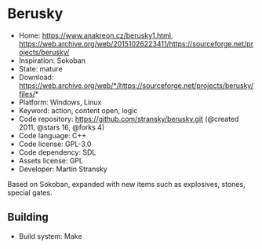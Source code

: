 # Berusky

- Home: https://www.anakreon.cz/berusky1.html, https://web.archive.org/web/20151026223411/https://sourceforge.net/projects/berusky/
- Inspiration: Sokoban
- State: mature
- Download: https://web.archive.org/web/*/https://sourceforge.net/projects/berusky/files/*
- Platform: Windows, Linux
- Keyword: action, content open, logic
- Code repository: https://github.com/stransky/berusky.git (@created 2011, @stars 16, @forks 4)
- Code language: C++
- Code license: GPL-3.0
- Code dependency: SDL
- Assets license: GPL
- Developer: Martin Stransky

Based on Sokoban, expanded with new items such as explosives, stones, special gates.

## Building

- Build system: Make
